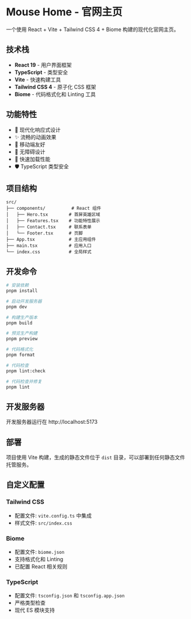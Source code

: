 # Mouse Home - 官网主页

一个使用 React + Vite + Tailwind CSS 4 + Biome 构建的现代化官网主页。

## 技术栈

- **React 19** - 用户界面框架
- **TypeScript** - 类型安全
- **Vite** - 快速构建工具
- **Tailwind CSS 4** - 原子化 CSS 框架
- **Biome** - 代码格式化和 Linting 工具

## 功能特性

- 🎨 现代化响应式设计
- ✨ 流畅的动画效果
- 📱 移动端友好
- 🎯 无障碍设计
- 🚀 快速加载性能
- 🛡️ TypeScript 类型安全

## 项目结构

```
src/
├── components/          # React 组件
│   ├── Hero.tsx        # 首屏英雄区域
│   ├── Features.tsx    # 功能特性展示
│   ├── Contact.tsx     # 联系表单
│   └── Footer.tsx      # 页脚
├── App.tsx             # 主应用组件
├── main.tsx            # 应用入口
└── index.css           # 全局样式
```

## 开发命令

```bash
# 安装依赖
pnpm install

# 启动开发服务器
pnpm dev

# 构建生产版本
pnpm build

# 预览生产构建
pnpm preview

# 代码格式化
pnpm format

# 代码检查
pnpm lint:check

# 代码检查并修复
pnpm lint
```

## 开发服务器

开发服务器运行在 http://localhost:5173

## 部署

项目使用 Vite 构建，生成的静态文件位于 `dist` 目录，可以部署到任何静态文件托管服务。

## 自定义配置

### Tailwind CSS
- 配置文件: `vite.config.ts` 中集成
- 样式文件: `src/index.css`

### Biome
- 配置文件: `biome.json`
- 支持格式化和 Linting
- 已配置 React 相关规则

### TypeScript
- 配置文件: `tsconfig.json` 和 `tsconfig.app.json`
- 严格类型检查
- 现代 ES 模块支持